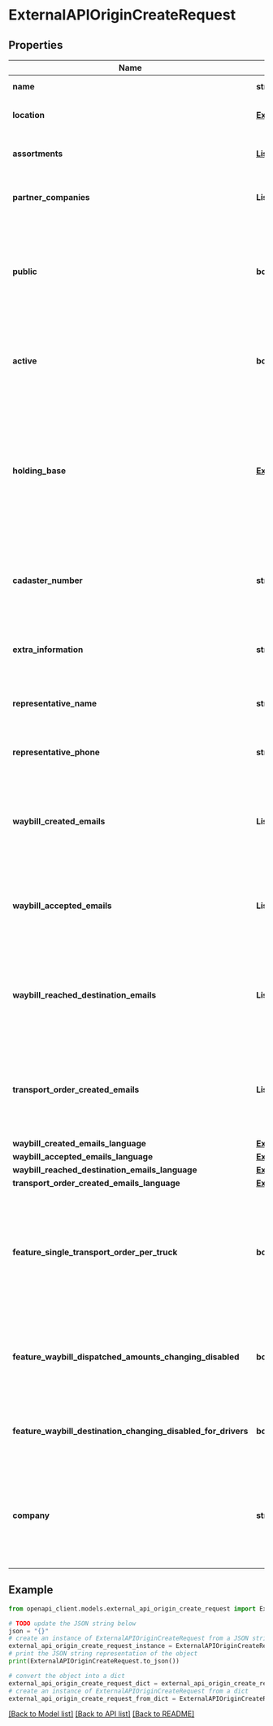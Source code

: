 # ExternalAPIOriginCreateRequest


## Properties

Name | Type | Description | Notes
------------ | ------------- | ------------- | -------------
**name** | **str** | Name of the origin | 
**location** | [**ExternalAPIOriginLocationRequest**](ExternalAPIOriginLocationRequest.md) | Physical location of the origin | 
**assortments** | [**List[ExternalAPIOriginAssortmentRequest]**](ExternalAPIOriginAssortmentRequest.md) | List of assortments available at the origin | 
**partner_companies** | **List[str]** | List of registry codes of partner companies | [optional] 
**public** | **bool** | Indicates whether the origin is visible to all companies or only to the owner company and authorized partners | [optional] [default to False]
**active** | **bool** | Indicates whether the origin is currently active and available for use | [optional] [default to True]
**holding_base** | [**ExternalAPIHoldingBaseRequest**](ExternalAPIHoldingBaseRequest.md) | Holding base data is provided as is, in internal WB format. It may change at any time without warning and may have a different schema for old and new origins | [optional] 
**cadaster_number** | **str** | Cadaster number of the origin in free form. Required if holding base is sent | [optional] 
**extra_information** | **str** | Additional information about the origin that doesn&#39;t fit in other fields | [optional] 
**representative_name** | **str** | Name of the person representing this origin | [optional] 
**representative_phone** | **str** | Contact phone number for the origin representative | [optional] 
**waybill_created_emails** | **List[str]** | E-mail addresses where notifications will be sent when a waybill is created | [optional] 
**waybill_accepted_emails** | **List[str]** | E-mail addresses where notifications will be sent when a waybill is accepted | [optional] 
**waybill_reached_destination_emails** | **List[str]** | E-mail addresses where notifications will be sent when a waybill reaches its destination | [optional] 
**transport_order_created_emails** | **List[str]** | E-mail addresses where notifications will be sent when a transport order is created | [optional] 
**waybill_created_emails_language** | [**ExternalAPIOriginCreateWaybillCreatedEmailsLanguage**](ExternalAPIOriginCreateWaybillCreatedEmailsLanguage.md) |  | [optional] 
**waybill_accepted_emails_language** | [**ExternalAPIOriginCreateWaybillCreatedEmailsLanguage**](ExternalAPIOriginCreateWaybillCreatedEmailsLanguage.md) |  | [optional] 
**waybill_reached_destination_emails_language** | [**ExternalAPIOriginCreateWaybillCreatedEmailsLanguage**](ExternalAPIOriginCreateWaybillCreatedEmailsLanguage.md) |  | [optional] 
**transport_order_created_emails_language** | [**ExternalAPIOriginCreateWaybillCreatedEmailsLanguage**](ExternalAPIOriginCreateWaybillCreatedEmailsLanguage.md) |  | [optional] 
**feature_single_transport_order_per_truck** | **bool** | Managers are not allowed to create transport orders for a vehicle if there is an active transport order for the vehicle from this origin | [optional] [default to False]
**feature_waybill_dispatched_amounts_changing_disabled** | **bool** | Drivers and receivers are not allowed to change dispatched amounts for waybills from this origin | [optional] [default to False]
**feature_waybill_destination_changing_disabled_for_drivers** | **bool** | Drivers are not allowed to change the destination of waybills from this origin | [optional] [default to False]
**company** | **str** | Registry code of the owner company. By default, API KEY company is used. Note, origin company can not be changed | [optional] 

## Example

```python
from openapi_client.models.external_api_origin_create_request import ExternalAPIOriginCreateRequest

# TODO update the JSON string below
json = "{}"
# create an instance of ExternalAPIOriginCreateRequest from a JSON string
external_api_origin_create_request_instance = ExternalAPIOriginCreateRequest.from_json(json)
# print the JSON string representation of the object
print(ExternalAPIOriginCreateRequest.to_json())

# convert the object into a dict
external_api_origin_create_request_dict = external_api_origin_create_request_instance.to_dict()
# create an instance of ExternalAPIOriginCreateRequest from a dict
external_api_origin_create_request_from_dict = ExternalAPIOriginCreateRequest.from_dict(external_api_origin_create_request_dict)
```
[[Back to Model list]](../README.md#documentation-for-models) [[Back to API list]](../README.md#documentation-for-api-endpoints) [[Back to README]](../README.md)


